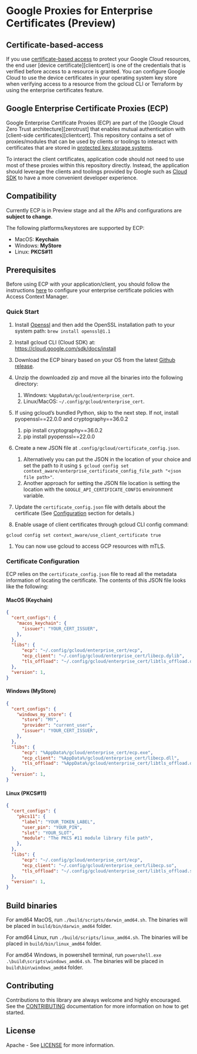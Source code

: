 # Google Proxies for Enterprise Certificates (Preview)

## Certificate-based-access

If you use [certificate-based access][cba] to protect your Google Cloud resources, the end user [device certificate][clientcert] is one of the credentials that is verified before access to a resource is granted. You can configure Google Cloud to use the device certificates in your operating system key store when verifying access to a resource from the gcloud CLI or Terraform by using the enterprise certificates feature.

## Google Enterprise Certificate Proxies (ECP)

Google Enterprise Certificate Proxies (ECP) are part of the [Google Cloud Zero Trust architecture][zerotrust] that enables mutual authentication with [client-side certificates][clientcert]. This repository contains a set of proxies/modules that can be used by clients or toolings to interact with certificates that are stored in [protected key storage systems][keystore].

To interact the client certificates, application code should not need to use most of these proxies within this repository directly. Instead, the application should leverage the clients and toolings provided by Google such as [Cloud SDK](https://cloud.google.com/sdk) to have a more convenient developer experience.

## Compatibility

Currently ECP is in Preview stage and all the APIs and configurations are **subject to change**.

The following platforms/keystores are supported by ECP:

- MacOS: __Keychain__
- Windows: __MyStore__
- Linux: __PKCS#11__

## Prerequisites

Before using ECP with your application/client, you should follow the instructions [here](enterprisecert) to configure your enterprise certificate policies with Access Context Manager. 

### Quick Start

1. Install [Openssl][openssl] and then add the OpenSSL installation path to your system path:
`brew install openssl@1.1`

1. Install gcloud CLI (Cloud SDK) at: https://cloud.google.com/sdk/docs/install

1. Download the ECP binary based on your OS from the latest [Github release](https://github.com/googleapis/enterprise-certificate-proxy/releases).

1. Unzip the downloaded zip and move all the binaries into the following directory:
   1. Windows: `%AppData%/gcloud/enterprise_cert`.
   1. Linux/MacOS: `~/.config/gcloud/enterprise_cert`.

1. If using gcloud’s bundled Python, skip to the next step. If not, install pyopenssl==22.0.0 and cryptography==36.0.2
   1. pip install cryptography==36.0.2
   1. pip install pyopenssl==22.0.0

1. Create a new JSON file at `.config/gcloud/certificate_config.json`. 
   1. Alternatively you can put the JSON in the location of your choice and set the path to it using `$ gcloud config set context_aware/enterprise_certificate_config_file_path "<json file path>"`.
   1. Another approach for setting the JSON file location is setting the location with the `GOOGLE_API_CERTIFICATE_CONFIG` environment variable.

1. Update the `certificate_config.json` file with details about the certificate (See [Configuration](#certificate-configutation) section for details.)

1. Enable usage of client certificates through gcloud CLI config command:
```
gcloud config set context_aware/use_client_certificate true
```

1. You can now use gcloud to access GCP resources with mTLS.

### Certificate Configuration

ECP relies on the `certificate_config.json` file to read all the metadata information of locating the certificate. The contents of this JSON file looks like the following:

#### MacOS (Keychain)

```json
{
  "cert_configs": {
    "macos_keychain": {
      "issuer": "YOUR_CERT_ISSUER",
    },
  },
  "libs": {
      "ecp": "~/.config/gcloud/enterprise_cert/ecp",
      "ecp_client": "~/.config/gcloud/enterprise_cert/libecp.dylib",
      "tls_offload": "~/.config/gcloud/enterprise_cert/libtls_offload.dylib",
  },
  "version": 1,
}
```

#### Windows (MyStore)
```json
{
  "cert_configs": {
    "windows_my_store": {
      "store": "MY",
      "provider": "current_user",
      "issuer": "YOUR_CERT_ISSUER",
    },
  },
  "libs": {
      "ecp": "%AppData%/gcloud/enterprise_cert/ecp.exe",
      "ecp_client": "%AppData%/gcloud/enterprise_cert/libecp.dll",
      "tls_offload": "%AppData%/gcloud/enterprise_cert/libtls_offload.dll",
  },
  "version": 1,
}
```

#### Linux (PKCS#11)
```json
{
  "cert_configs": {
    "pkcs11": {
      "label": "YOUR_TOKEN_LABEL",
      "user_pin": "YOUR_PIN",
      "slot": "YOUR_SLOT",
      "module": "The PKCS #11 module library file path",
    },
  },
  "libs": {
      "ecp": "~/.config/gcloud/enterprise_cert/ecp",
      "ecp_client": "~/.config/gcloud/enterprise_cert/libecp.so",
      "tls_offload": "~/.config/gcloud/enterprise_cert/libtls_offload.so",
  },
  "version": 1,
}
```

## Build binaries

For amd64 MacOS, run `./build/scripts/darwin_amd64.sh`. The binaries will be placed in `build/bin/darwin_amd64` folder.

For amd64 Linux, run `./build/scripts/linux_amd64.sh`. The binaries will be placed in `build/bin/linux_amd64` folder.

For amd64 Windows, in powershell terminal, run `powershell.exe .\build\scripts\windows_amd64.sh`. The binaries will be placed in `build\bin\windows_amd64` folder.

## Contributing

Contributions to this library are always welcome and highly encouraged. See the [CONTRIBUTING](contributing) documentation for more information on how to get started.

## License

Apache - See [LICENSE](license) for more information.

[cba]: https://cloud.google.com/beyondcorp-enterprise/docs/securing-resources-with-certificate-based-access
[openssl]: https://wiki.openssl.org/index.php/Binaries
[keystore]: https://en.wikipedia.org/wiki/Key_management
[cloudsdk]: https://cloud.google.com/sdk
[contributing]: ./CONTRIBUTING.md
[license]:./LICENSE.md
[enterprisecert]: https://cloud.google.com/access-context-manager/docs/enterprise-certificates
